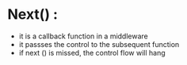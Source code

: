 # Next() :
- it is a callback function in a middleware
- it passses the control to the subsequent function
- if next () is missed, the control flow will hang

